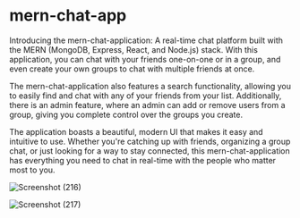 # mern-chat-app
Introducing the mern-chat-application:  A real-time chat platform built with the MERN (MongoDB, Express, React, and Node.js) stack.
With this application, you can chat with your friends one-on-one or in a group, and even create your own groups to chat with multiple friends at once.

The mern-chat-application also features a search functionality, allowing you to easily find and chat with any of your friends from your list.
Additionally, there is an admin feature, where an admin can add or remove users from a group, giving you complete control over the groups you create.

The application boasts a beautiful, modern UI that makes it easy and intuitive to use. Whether you're catching up with friends, organizing a group chat,
or just looking for a way to stay connected, this mern-chat-application has everything you need to chat in real-time with the people who matter most to you.



![Screenshot (216)](https://user-images.githubusercontent.com/97290036/236368151-5bdb8058-57bc-4fae-ba7e-314136371edc.png)



![Screenshot (217)](https://user-images.githubusercontent.com/97290036/236368127-4425db04-bac0-4a99-be76-05efc636a17b.png)
